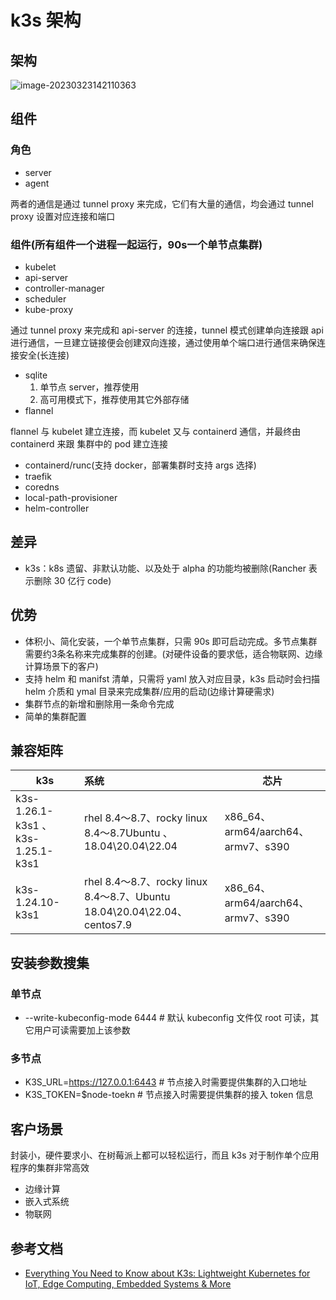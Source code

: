 # k3s 架构

## 架构

![image-20230323142110363](png/image-20230323142110363.png)

## 组件

### 角色

- server
- agent

两者的通信是通过 tunnel proxy 来完成，它们有大量的通信，均会通过 tunnel proxy 设置对应连接和端口

### 组件(所有组件一个进程一起运行，90s一个单节点集群)

- kubelet
- api-server
- controller-manager
- scheduler
- kube-proxy

通过 tunnel proxy 来完成和 api-server 的连接，tunnel 模式创建单向连接跟 api 进行通信，一旦建立链接便会创建双向连接，通过使用单个端口进行通信来确保连接安全(长连接)

- sqlite
  1. 单节点 server，推荐使用
  2. 高可用模式下，推荐使用其它外部存储
- flannel

flannel 与 kubelet 建立连接，而 kubelet 又与 containerd 通信，并最终由 containerd 来跟 集群中的 pod 建立连接

- containerd/runc(支持 docker，部署集群时支持 args 选择)
- traefik
- coredns
- local-path-provisioner
- helm-controller

## 差异

- k3s：k8s 遗留、非默认功能、以及处于 alpha 的功能均被删除(Rancher 表示删除 30 亿行 code)

## 优势

- 体积小、简化安装，一个单节点集群，只需 90s 即可启动完成。多节点集群需要约3条名称来完成集群的创建。(对硬件设备的要求低，适合物联网、边缘计算场景下的客户)
- 支持 helm 和 manifst 清单，只需将 yaml 放入对应目录，k3s 启动时会扫描 helm 介质和 ymal 目录来完成集群/应用的启动(边缘计算硬需求)
- 集群节点的新增和删除用一条命令完成
- 简单的集群配置

## 兼容矩阵

| k3s                               | 系统                                                         | 芯片                               |
| --------------------------------- | :----------------------------------------------------------- | ---------------------------------- |
| k3s-1.26.1-k3s1 、k3s-1.25.1-k3s1 | rhel 8.4～8.7、rocky linux 8.4～8.7Ubuntu 、18.04\20.04\22.04 | x86_64、arm64/aarch64、armv7、s390 |
| k3s-1.24.10-k3s1                  | rhel 8.4～8.7、rocky linux 8.4～8.7、Ubuntu 18.04\20.04\22.04、centos7.9 | x86_64、arm64/aarch64、armv7、s390 |

## 安装参数搜集

### 单节点

- --write-kubeconfig-mode 6444            # 默认 kubeconfig 文件仅 root 可读，其它用户可读需要加上该参数

### 多节点

- K3S_URL=https://127.0.0.1:6443        # 节点接入时需要提供集群的入口地址 
- K3S_TOKEN=$node-toekn                  # 节点接入时需要提供集群的接入 token 信息

## 客户场景

封装小，硬件要求小、在树莓派上都可以轻松运行，而且 k3s 对于制作单个应用程序的集群非常高效

- 边缘计算
- 嵌入式系统
- 物联网

## 参考文档

- [Everything You Need to Know about K3s: Lightweight Kubernetes for IoT, Edge Computing, Embedded Systems & More](https://mattermost.com/blog/intro-to-k3s-lightweight-kubernetes/)



